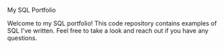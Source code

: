 My SQL Portfolio

Welcome to my SQL portfolio! This code repository contains examples of SQL I've written. Feel free to take a look and reach out if you have any questions.
